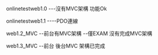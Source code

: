 onlinetestweb1.0
---沒有MVC架構 功能Ok

onlinetestweb1.1
----PDO連線


web1.2_MVC
--前台有MVC架構
--僅EXAM 沒有完成MVC架構


web1.3_MVC
--前台 後台MVC 架構已完成

